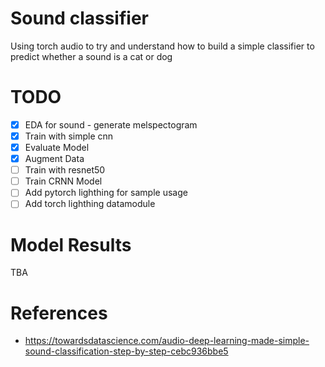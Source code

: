 # Sound classifier
Using torch audio to try and understand how to build a simple classifier to predict whether a sound is a cat or dog

# TODO
- [x] EDA for sound - generate melspectogram
- [x] Train with simple cnn
- [x] Evaluate Model
- [x] Augment Data
- [ ] Train with resnet50
- [ ] Train CRNN Model
- [ ] Add pytorch lighthing for sample usage
- [ ] Add torch lighthing datamodule

# Model Results
TBA

# References
- https://towardsdatascience.com/audio-deep-learning-made-simple-sound-classification-step-by-step-cebc936bbe5